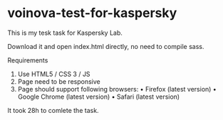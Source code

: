 # voinova-test-for-kaspersky

This is my tesk task for Kaspersky Lab.

Download it and open index.html directly, no need to compile sass. 

Requirements 
1.	Use HTML5 / CSS 3 / JS 
2.	Page need to be responsive 
3.	Page should support following browsers: 
•	Firefox (latest version) 
•	Google Chrome (latest version)
•	Safari (latest version) 

It took 28h to comlete the task. 
